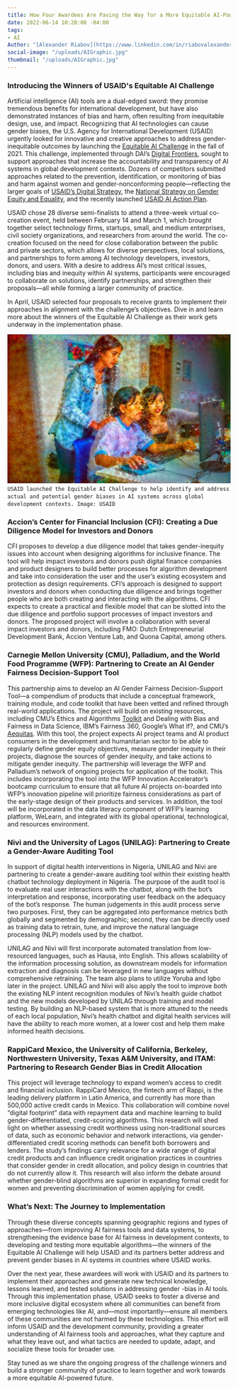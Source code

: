 ```yaml
---
title: How Four Awardees Are Paving the Way for a More Equitable AI-Powered Future
date: 2022-06-14 10:20:00 -04:00
tags:
- AI
Author: "[Alexander Riabov](https://www.linkedin.com/in/riabovalexander/)"
social-image: "/uploads/AIGraphic.jpg"
thumbnail: "/uploads/AIGraphic.jpg"
---
```


### Introducing the Winners of USAID's Equitable AI Challenge 
Artificial intelligence (AI) tools are a dual-edged sword: they promise tremendous benefits for international development, but have also demonstrated instances of bias and harm, often resulting from inequitable design, use, and impact. Recognizing that AI technologies can cause gender biases, the U.S. Agency for International Development (USAID) urgently looked for innovative and creative approaches to address gender-inequitable outcomes by launching the [Equitable AI Challenge](https://www.ictworks.org/gender-equitable-artificial-intelligence-outcomes/#.YnPvuejMKUl) in the fall of 2021. This challenge, implemented through DAI’s [Digital Frontiers](https://www.dai.com/our-work/projects/worldwide-digital-frontiers-df), sought to support approaches that increase the accountability and transparency of AI systems in global development contexts. Dozens of competitors submitted approaches related to the prevention, identification, or monitoring of bias and harm against women and gender-nonconforming people—reflecting the larger goals of [USAID’s Digital Strategy](https://www.usaid.gov/usaid-digital-strategy), the [National Strategy on Gender Equity and Equality](https://www.usaid.gov/news-information/press-releases/oct-26-2021-administrator-samantha-power-first-ever-national-strategy-gender), and the recently launched [USAID AI Action Plan](https://www.usaid.gov/digital-development/artificial-intelligence-action-plan).

<!--more-->

USAID chose 28 diverse semi-finalists to attend a three-week virtual co-creation event, held between February 14 and March 1, which brought together select technology firms, startups, small, and medium enterprises, civil society organizations, and researchers from around the world. The co-creation focused on the need for close collaboration between the public and private sectors, which allows for diverse perspectives, local solutions, and partnerships to form among AI technology developers, investors, donors, and users. With a desire to address AI’s most critical issues, including bias and inequity within AI systems, participants were encouraged to collaborate on solutions, identify partnerships, and strengthen their proposals—all while forming a larger community of practice.

In April, USAID selected four proposals to receive grants to implement their approaches in alignment with the challenge’s objectives. Dive in and learn more about the winners of the Equitable AI Challenge as their work gets underway in the implementation phase.

![AIGraphic.jpg](/uploads/AIGraphic.jpg)`USAID launched the Equitable AI Challenge to help identify and address actual and potential gender biases in AI systems across global development contexts. Image: USAID`

### Accion’s Center for Financial Inclusion (CFI): Creating a Due Diligence Model for Investors and Donors

CFI proposes to develop a due diligence model that takes gender-inequity issues into account when designing algorithms for inclusive finance. The tool will help impact investors and donors push digital finance companies and product designers to build better processes for algorithm development and take into consideration the user and the user’s existing ecosystem and protection as design requirements. CFI’s approach is designed to support investors and donors when conducting due diligence and brings together people who are both creating and interacting with the algorithms. CFI expects to create a practical and flexible model that can be slotted into the due diligence and portfolio support processes of impact investors and donors. The proposed project will involve a collaboration with several impact investors and donors, including FMO: Dutch Entrepreneurial Development Bank, Accion Venture Lab, and Quona Capital, among others.

### Carnegie Mellon University (CMU), Palladium, and the World Food Programme (WFP): Partnering to Create an AI Gender Fairness Decision-Support Tool

This partnership aims to develop an AI Gender Fairness Decision-Support Tool—a compendium of products that include a conceptual framework, training module, and code toolkit that have been vetted and refined through real-world applications. The project will build on existing resources, including CMU’s Ethics and Algorithms [Toolkit](http://www.datasciencepublicpolicy.org/our-work/tools-guides/data-science-project-scoping-guide/) and Dealing with Bias and Fairness in Data Science, IBM’s Fairness 360, Google’s What If?, and CMU’s [Aequitas](https://nam11.safelinks.protection.outlook.com/?url=http%3A%2F%2Fwww.datasciencepublicpolicy.org%2Four-work%2Ftools-guides%2Faequitas%2F&data=05%7C01%7CPriya_Sethi%40dai.com%7C11a227af28634a67b9e808da38e85e54%7C7107113de20b4c20a4ce553cabbf686d%7C1%7C0%7C637884867938220965%7CUnknown%7CTWFpbGZsb3d8eyJWIjoiMC4wLjAwMDAiLCJQIjoiV2luMzIiLCJBTiI6Ik1haWwiLCJXVCI6Mn0%3D%7C3000%7C%7C%7C&sdata=cMByMcq44mZ7RQpEQPUOtKAd0IYLIGV7wHCUwwwb5f4%3D&reserved=0). With this tool, the project expects AI project teams and AI product consumers in the development and humanitarian sector to be able to regularly define gender equity objectives, measure gender inequity in their projects, diagnose the sources of gender inequity, and take actions to mitigate gender inequity. The partnership will leverage the WFP and Palladium’s network of ongoing projects for application of the toolkit. This includes incorporating the tool into the WFP Innovation Accelerator’s bootcamp curriculum to ensure that all future AI projects on-boarded into WFP’s innovation pipeline will prioritize fairness considerations as part of the early-stage design of their products and services. In addition, the tool will be incorporated in the data literacy component of WFP’s learning platform, WeLearn, and integrated with its global operational, technological, and resources environment.

### Nivi and the University of Lagos (UNILAG): Partnering to Create a Gender-Aware Auditing Tool

In support of digital health interventions in Nigeria, UNILAG and Nivi are partnering to create a gender-aware auditing tool within their existing health chatbot technology deployment in Nigeria. The purpose of the audit tool is to evaluate real user interactions with the chatbot, along with the bot’s interpretation and response, incorporating user feedback on the adequacy of the bot’s response. The human judgements in this audit process serve two purposes. First, they can be aggregated into performance metrics both globally and segmented by demographic; second, they can be directly used as training data to retrain, tune, and improve the natural language processing (NLP) models used by the chatbot.

UNILAG and Nivi will first incorporate automated translation from low-resourced languages, such as Hausa, into English. This allows scalability of the information processing solution, as downstream models for information extraction and diagnosis can be leveraged in new languages without comprehensive retraining. The team also plans to utilize Yoruba and Igbo later in the project. UNILAG and Nivi will also apply the tool to improve both the existing NLP intent recognition modules of Nivi’s health guide chatbot and the new models developed by UNILAG through training and model testing. By building an NLP-based system that is more attuned to the needs of each local population, Nivi’s health chatbot and digital health services will have the ability to reach more women, at a lower cost and help them make informed health decisions.

### RappiCard Mexico, the University of California, Berkeley, Northwestern University, Texas A&M University, and ITAM: Partnering to Research Gender Bias in Credit Allocation

This project will leverage technology to expand women’s access to credit and financial inclusion. RappiCard Mexico, the fintech arm of Rappi, is the leading delivery platform in Latin America, and currently has more than 500,000 active credit cards in Mexico. This collaboration will combine novel “digital footprint” data with repayment data and machine learning to build gender-differentiated, credit-scoring algorithms. This research will shed light on whether assessing credit worthiness using non-traditional sources of data, such as economic behavior and network interactions, via gender-differentiated credit scoring methods can benefit both borrowers and lenders. The study’s findings carry relevance for a wide range of digital credit products and can influence credit origination practices in countries that consider gender in credit allocation, and policy design in countries that do not currently allow it. This research will also inform the debate around whether gender-blind algorithms are superior in expanding formal credit for women and preventing discrimination of women applying for credit.

### What’s Next: The Journey to Implementation

Through these diverse concepts spanning geographic regions and types of approaches—from improving AI fairness tools and data systems, to strengthening the evidence base for AI fairness in development contexts, to developing and testing more equitable algorithms—the winners of the Equitable AI Challenge will help USAID and its partners better address and prevent gender biases in AI systems in countries where USAID works. 

Over the next year, these awardees will work with USAID and its partners to implement their approaches and generate new technical knowledge, lessons learned, and tested solutions in addressing gender -bias in AI tools. Through this implementation phase, USAID seeks to foster a diverse and more inclusive digital ecosystem where all communities can benefit from emerging technologies like AI, and—most importantly—ensure all members of these communities are not harmed by these technologies. This effort will inform USAID and the development community, providing a greater understanding of AI fairness tools and approaches, what they capture and what they leave out, and what tactics are needed to update, adapt, and socialize these tools for broader use. 

Stay tuned as we share the ongoing progress of the challenge winners and build a stronger community of practice to learn together and work towards a more equitable AI-powered future.